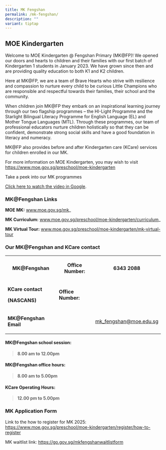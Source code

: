 ```yaml
---
title: MK Fengshan
permalink: /mk-fengshan/
description: ""
variant: tiptap
---
```

<h2>MOE Kindergarten</h2>
<p>Welcome to MOE Kindergarten @ Fengshan Primary (MK@FP)! We opened our
doors and hearts to children and their families with our first batch of
Kindergarten 1 students in January 2023. We have grown since then and are
providing quality education to both K1 and K2 children.</p>
<p>Here at MK@FP, we are a team of Brave Hearts who strive with resilience
and compassion to nurture every child to be curious Little Champions who
are responsible and respectful towards their families, their school and
the community.</p>
<p>When children join MK@FP they embark on an inspirational learning journey
through our two flagship programmes – the HI-Light Programme and the Starlight
Bilingual Literacy Programme for English Language (EL) and Mother Tongue
Languages (MTL). Through these programmes, our team of professional educators
nurture children holistically so that they can be confident, demonstrate
strong social skills and have a good foundation in literacy and numeracy.</p>
<p>MK@FP also provides before and after Kindergarten care (KCare) services
for children enrolled in our MK.</p>
<p>For more information on MOE Kindergarten, you may wish to visit <a href="https://www.moe.gov.sg/preschool/moe-kindergarten" rel="noopener noreferrer nofollow" target="_blank">https://www.moe.gov.sg/preschool/moe-kindergarten</a>
</p>
<p>Take a peek into our MK programmes</p>
<p><a href="https://drive.google.com/file/d/1V9_EIA6SG6J8W0kAqi3KjkAEpqkSG1kH/view?usp=sharing" rel="noopener noreferrer nofollow" target="_blank">Click here to watch the video in Google</a>.</p>
<h3>MK@Fengshan Links</h3>
<p><strong>MOE MK:</strong>&nbsp;<a href="http://www.moe.gov.sg/mk" rel="noopener noreferrer nofollow" target="_blank">www.moe.gov.sg/mk</a>_</p>
<p><strong>MK Curriculum:</strong>&nbsp;<a href="http://www.moe.gov.sg/preschool/moe-kindergarten/curriculum" rel="noopener noreferrer nofollow" target="_blank">www.moe.gov.sg/preschool/moe-kindergarten/curriculum</a>_</p>
<p><strong>MK Virtual Tour:</strong>&nbsp;<a href="http://www.moe.gov.sg/preschool/moe-kindergarten/mk-virtual-tour" rel="noopener noreferrer nofollow" target="_blank">www.moe.gov.sg/preschool/moe-kindergarten/mk-virtual-tour</a>
</p>
<h3>Our MK@Fengshan and KCare contact</h3>
<table style="minWidth: 75px">
<colgroup>
<col>
<col>
<col>
</colgroup>
<tbody>
<tr>
<th rowspan="1" colspan="1">
<p>MK@Fengshan</p>
</th>
<th rowspan="1" colspan="1">
<p>Office Number:</p>
</th>
<th rowspan="1" colspan="1">
<p>6343 2088</p>
</th>
</tr>
<tr>
<td rowspan="1" colspan="1">
<p><strong>KCare contact</strong>
</p>
<p><strong>(NASCANS)</strong>
</p>
</td>
<td rowspan="1" colspan="1">
<p><strong>Office Number:</strong>
</p>
</td>
<td rowspan="1" colspan="1">
<p></p>
</td>
</tr>
<tr>
<td rowspan="1" colspan="1">
<p><strong>MK@Fengshan Email</strong>
</p>
</td>
<td rowspan="1" colspan="1">
<p></p>
</td>
<td rowspan="1" colspan="1">
<p><a href="mailto:mk_fengshan@moe.edu.sg" rel="noopener nofollow" target="_blank">mk_fengshan@moe.edu.sg</a>
</p>
</td>
</tr>
</tbody>
</table>
<h4>MK@Fengshan school session:</h4>
<blockquote>
<p><strong>8.00 am to 12.00pm</strong>
</p>
</blockquote>
<h4>MK@Fengshan office hours:</h4>
<blockquote>
<p><strong>8.00 am to 5.00pm</strong>
</p>
</blockquote>
<h4>KCare Operating Hours:</h4>
<blockquote>
<p><strong>12.00 pm to 5.00pm</strong>
</p>
</blockquote>
<h3>MK Application Form</h3>
<p>Link to the how to register for MK 2025: <a href="https://www.moe.gov.sg/preschool/moe-kindergarten/register/how-to-register" rel="noopener noreferrer nofollow" target="_blank">https://www.moe.gov.sg/preschool/moe-kindergarten/register/how-to-register</a>
</p>
<p>MK waitlist link: <a href="https://go.gov.sg/mkfengshanwaitlistform" rel="noopener noreferrer nofollow" target="_blank">https://go.gov.sg/mkfengshanwaitlistform</a>
</p>